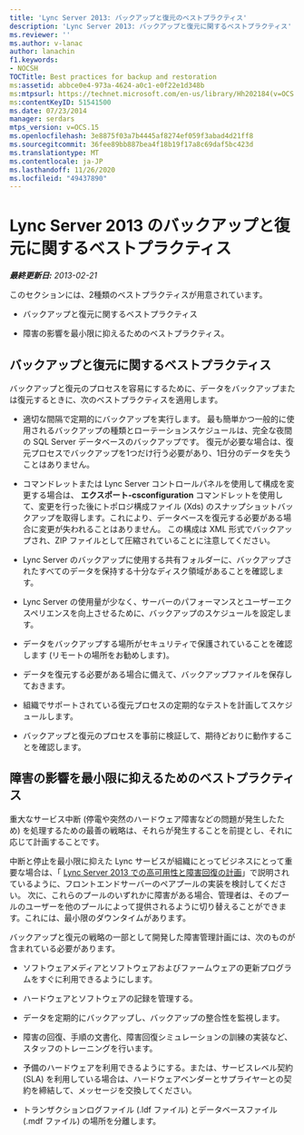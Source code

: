 ```yaml
---
title: 'Lync Server 2013: バックアップと復元のベストプラクティス'
description: 'Lync Server 2013: バックアップと復元に関するベストプラクティス'
ms.reviewer: ''
ms.author: v-lanac
author: lanachin
f1.keywords:
- NOCSH
TOCTitle: Best practices for backup and restoration
ms:assetid: abbce0e4-973a-4624-a0c1-e0f22e1d348b
ms:mtpsurl: https://technet.microsoft.com/en-us/library/Hh202184(v=OCS.15)
ms:contentKeyID: 51541500
ms.date: 07/23/2014
manager: serdars
mtps_version: v=OCS.15
ms.openlocfilehash: 3e8875f03a7b4445af8274ef059f3abad4d21ff8
ms.sourcegitcommit: 36fee89bb887bea4f18b19f17a8c69daf5bc423d
ms.translationtype: MT
ms.contentlocale: ja-JP
ms.lasthandoff: 11/26/2020
ms.locfileid: "49437890"
---
```

# <a name="best-practices-for-backup-and-restoration-for-lync-server-2013"></a>Lync Server 2013 のバックアップと復元に関するベストプラクティス

<div data-xmlns="http://www.w3.org/1999/xhtml">

<div class="topic" data-xmlns="http://www.w3.org/1999/xhtml" data-msxsl="urn:schemas-microsoft-com:xslt" data-cs="https://msdn.microsoft.com/">

<div data-asp="https://msdn2.microsoft.com/asp">



</div>

<div id="mainSection">

<div id="mainBody">

<span> </span>

_**最終更新日:** 2013-02-21_

このセクションには、2種類のベストプラクティスが用意されています。

  - バックアップと復元に関するベストプラクティス

  - 障害の影響を最小限に抑えるためのベストプラクティス。

<div>

## <a name="best-practices-for-backup-and-restoration"></a>バックアップと復元に関するベストプラクティス

バックアップと復元のプロセスを容易にするために、データをバックアップまたは復元するときに、次のベストプラクティスを適用します。

  - 適切な間隔で定期的にバックアップを実行します。 最も簡単かつ一般的に使用されるバックアップの種類とローテーションスケジュールは、完全な夜間の SQL Server データベースのバックアップです。 復元が必要な場合は、復元プロセスでバックアップを1つだけ行う必要があり、1日分のデータを失うことはありません。

  - コマンドレットまたは Lync Server コントロールパネルを使用して構成を変更する場合は、 **エクスポート-csconfiguration** コマンドレットを使用して、変更を行った後にトポロジ構成ファイル (Xds) のスナップショットバックアップを取得します。これにより、データベースを復元する必要がある場合に変更が失われることはありません。 この構成は XML 形式でバックアップされ、ZIP ファイルとして圧縮されていることに注意してください。

  - Lync Server のバックアップに使用する共有フォルダーに、バックアップされたすべてのデータを保持する十分なディスク領域があることを確認します。

  - Lync Server の使用量が少なく、サーバーのパフォーマンスとユーザーエクスペリエンスを向上させるために、バックアップのスケジュールを設定します。

  - データをバックアップする場所がセキュリティで保護されていることを確認します (リモートの場所をお勧めします)。

  - データを復元する必要がある場合に備えて、バックアップファイルを保存しておきます。

  - 組織でサポートされている復元プロセスの定期的なテストを計画してスケジュールします。

  - バックアップと復元のプロセスを事前に検証して、期待どおりに動作することを確認します。

</div>

<div>

## <a name="best-practices-for-minimizing-the-impact-of-a-disaster"></a>障害の影響を最小限に抑えるためのベストプラクティス

重大なサービス中断 (停電や突然のハードウェア障害などの問題が発生したため) を処理するための最善の戦略は、それらが発生することを前提とし、それに応じて計画することです。

中断と停止を最小限に抑えた Lync サービスが組織にとってビジネスにとって重要な場合は、「 [Lync Server 2013 での高可用性と障害回復の計画](lync-server-2013-planning-for-high-availability-and-disaster-recovery.md)」で説明されているように、フロントエンドサーバーのペアプールの実装を検討してください。 次に、これらのプールのいずれかに障害がある場合、管理者は、そのプールのユーザーを他のプールによって提供されるように切り替えることができます。これには、最小限のダウンタイムがあります。

バックアップと復元の戦略の一部として開発した障害管理計画には、次のものが含まれている必要があります。

  - ソフトウェアメディアとソフトウェアおよびファームウェアの更新プログラムをすぐに利用できるようにします。

  - ハードウェアとソフトウェアの記録を管理する。

  - データを定期的にバックアップし、バックアップの整合性を監視します。

  - 障害の回復、手順の文書化、障害回復シミュレーションの訓練の実装など、スタッフのトレーニングを行います。

  - 予備のハードウェアを利用できるようにする。または、サービスレベル契約 (SLA) を利用している場合は、ハードウェアベンダーとサプライヤーとの契約を締結して、メッセージを交換してください。

  - トランザクションログファイル (.ldf ファイル) とデータベースファイル (.mdf ファイル) の場所を分離します。

</div>

</div>

<span> </span>

</div>

</div>

</div>

